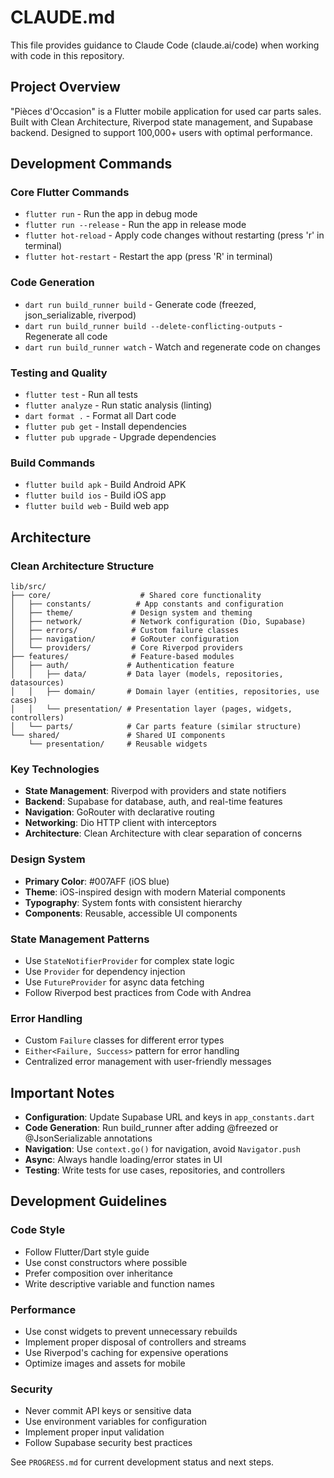 # CLAUDE.md

This file provides guidance to Claude Code (claude.ai/code) when working with code in this repository.

## Project Overview

"Pièces d'Occasion" is a Flutter mobile application for used car parts sales. Built with Clean Architecture, Riverpod state management, and Supabase backend. Designed to support 100,000+ users with optimal performance.

## Development Commands

### Core Flutter Commands
- `flutter run` - Run the app in debug mode
- `flutter run --release` - Run the app in release mode
- `flutter hot-reload` - Apply code changes without restarting (press 'r' in terminal)
- `flutter hot-restart` - Restart the app (press 'R' in terminal)

### Code Generation
- `dart run build_runner build` - Generate code (freezed, json_serializable, riverpod)
- `dart run build_runner build --delete-conflicting-outputs` - Regenerate all code
- `dart run build_runner watch` - Watch and regenerate code on changes

### Testing and Quality
- `flutter test` - Run all tests
- `flutter analyze` - Run static analysis (linting)
- `dart format .` - Format all Dart code
- `flutter pub get` - Install dependencies
- `flutter pub upgrade` - Upgrade dependencies

### Build Commands
- `flutter build apk` - Build Android APK
- `flutter build ios` - Build iOS app
- `flutter build web` - Build web app

## Architecture

### Clean Architecture Structure
```
lib/src/
├── core/                    # Shared core functionality
│   ├── constants/          # App constants and configuration
│   ├── theme/             # Design system and theming
│   ├── network/           # Network configuration (Dio, Supabase)
│   ├── errors/            # Custom failure classes
│   ├── navigation/        # GoRouter configuration
│   └── providers/         # Core Riverpod providers
├── features/              # Feature-based modules
│   ├── auth/             # Authentication feature
│   │   ├── data/         # Data layer (models, repositories, datasources)
│   │   ├── domain/       # Domain layer (entities, repositories, use cases)
│   │   └── presentation/ # Presentation layer (pages, widgets, controllers)
│   └── parts/            # Car parts feature (similar structure)
└── shared/               # Shared UI components
    └── presentation/     # Reusable widgets
```

### Key Technologies
- **State Management**: Riverpod with providers and state notifiers
- **Backend**: Supabase for database, auth, and real-time features  
- **Navigation**: GoRouter with declarative routing
- **Networking**: Dio HTTP client with interceptors
- **Architecture**: Clean Architecture with clear separation of concerns

### Design System
- **Primary Color**: #007AFF (iOS blue)
- **Theme**: iOS-inspired design with modern Material components
- **Typography**: System fonts with consistent hierarchy
- **Components**: Reusable, accessible UI components

### State Management Patterns
- Use `StateNotifierProvider` for complex state logic
- Use `Provider` for dependency injection
- Use `FutureProvider` for async data fetching
- Follow Riverpod best practices from Code with Andrea

### Error Handling
- Custom `Failure` classes for different error types
- `Either<Failure, Success>` pattern for error handling
- Centralized error management with user-friendly messages

## Important Notes

- **Configuration**: Update Supabase URL and keys in `app_constants.dart`
- **Code Generation**: Run build_runner after adding @freezed or @JsonSerializable annotations
- **Navigation**: Use `context.go()` for navigation, avoid `Navigator.push`
- **Async**: Always handle loading/error states in UI
- **Testing**: Write tests for use cases, repositories, and controllers

## Development Guidelines

### Code Style
- Follow Flutter/Dart style guide
- Use const constructors where possible
- Prefer composition over inheritance
- Write descriptive variable and function names

### Performance
- Use const widgets to prevent unnecessary rebuilds
- Implement proper disposal of controllers and streams
- Use Riverpod's caching for expensive operations
- Optimize images and assets for mobile

### Security
- Never commit API keys or sensitive data
- Use environment variables for configuration
- Implement proper input validation
- Follow Supabase security best practices

See `PROGRESS.md` for current development status and next steps.